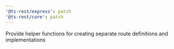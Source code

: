 ```yaml
---
'@ts-rest/express': patch
'@ts-rest/core': patch
---
```


Provide helper functions for creating separate route definitions and implementations
